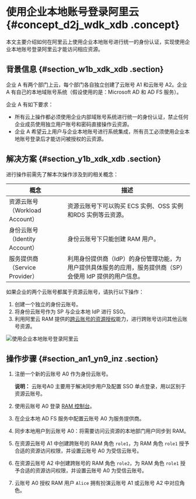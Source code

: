 # 使用企业本地账号登录阿里云 {#concept_d2j_wdk_xdb .concept}

本文主要介绍如何在阿里云上使用企业本地账号进行统一的身份认证，实现使用企业本地账号登录阿里云才能访问相应资源。

## 背景信息 {#section_w1b_xdk_xdb .section}

企业 A 有两个部门上云，每个部门各自独立创建了云账号 A1 和云账号 A2。企业 A 有自己的本地域账号系统（假设使用的是：Microsoft AD 和 AD FS 服务）。

企业 A 有如下要求：

-   所有云上操作都必须使用企业内部域账号系统进行统一的身份认证，禁止任何企业成员使用独立用户账号和密码直接操作云资源。
-   企业 A 希望云上用户与企业本地账号进行系统集成，所有员工必须使用企业本地账号登录后才能访问被授权的云资源。

## 解决方案 {#section_y1b_xdk_xdb .section}

进行操作前需先了解本次操作涉及到的相关概念：

|概念|描述|
|--|--|
|资源云账号（Workload Account）|资源云账号下可以购买 ECS 实例、OSS 实例和RDS 实例等云资源。|
|身份云账号（Identity Account）|身份云账号下只能创建 RAM 用户。|
|服务提供商（Service Provider）|利用身份提供商（IdP）的身份管理功能，为用户提供具体服务的应用，服务提供商（SP）会使用 IdP 提供的用户信息。|

如果企业的两个云账号都属于资源云账号，请执行以下操作：

1.  创建一个独立的身份云账号。
2.  将身份云账号作为 SP 与企业本地 IdP 进行 SSO。
3.  利用阿里云 RAM 提供的[跨云账号的资源授权](intl.zh-CN/最佳实践/跨云账号的资源授权.md#)能力，进行跨账号访问其他云账号资源。

![使用企业本地账号登录阿里云](http://static-aliyun-doc.oss-cn-hangzhou.aliyuncs.com/assets/img/23778/156756968514411_zh-CN.png)

## 操作步骤 {#section_an1_yn9_inz .section}

1.  注册一个新的云账号 A0 作为身份云账号。

    **说明：** 云账号A0 主要用于解决同步用户及配置 SSO 单点登录，用以区别于资源云账号。

2.  使用云账号 A0 登录 [RAM 控制台](https://ram.console.aliyun.com/)。
3.  在企业本地 AD FS 服务中配置云账号 A0 为服务提供商。
4.  同步本地用户到云账号 A0：将需要访问云资源的本地部门用户同步到 RAM。
5.  在资源云账号 A1 中创建跨账号的 RAM 角色 `role1`，为 RAM 角色 `role1` 授予合适的资源访问权限，并设置云账号 A0 为受信云账号。
6.  在资源云账号 A2 中创建跨账号的 RAM 角色 `role2`，为 RAM 角色 `role1` 授予合适的资源访问权限，并设置云账号 A0 为受信云账号。
7.  云账号 A0 授权 RAM 用户 `Alice` 拥有扮演云账号 A1 或云账号 A2 中对应角色。

